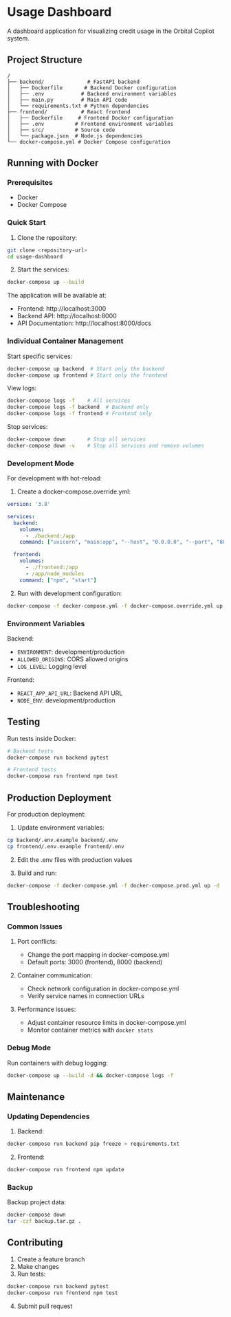 # Usage Dashboard

A dashboard application for visualizing credit usage in the Orbital Copilot system.

## Project Structure

```
/
├── backend/              # FastAPI backend
│   ├── Dockerfile       # Backend Docker configuration
│   ├── .env            # Backend environment variables
│   ├── main.py         # Main API code
│   └── requirements.txt # Python dependencies
├── frontend/           # React frontend
│   ├── Dockerfile     # Frontend Docker configuration
│   ├── .env          # Frontend environment variables
│   ├── src/          # Source code
│   └── package.json  # Node.js dependencies
└── docker-compose.yml # Docker Compose configuration
```

## Running with Docker

### Prerequisites

- Docker
- Docker Compose

### Quick Start

1. Clone the repository:
```bash
git clone <repository-url>
cd usage-dashboard
```

2. Start the services:
```bash
docker-compose up --build
```

The application will be available at:
- Frontend: http://localhost:3000
- Backend API: http://localhost:8000
- API Documentation: http://localhost:8000/docs

### Individual Container Management

Start specific services:
```bash
docker-compose up backend  # Start only the backend
docker-compose up frontend # Start only the frontend
```

View logs:
```bash
docker-compose logs -f    # All services
docker-compose logs -f backend  # Backend only
docker-compose logs -f frontend # Frontend only
```

Stop services:
```bash
docker-compose down       # Stop all services
docker-compose down -v    # Stop all services and remove volumes
```

### Development Mode

For development with hot-reload:

1. Create a docker-compose.override.yml:
```yaml
version: '3.8'

services:
  backend:
    volumes:
      - ./backend:/app
    command: ["uvicorn", "main:app", "--host", "0.0.0.0", "--port", "8000", "--reload"]

  frontend:
    volumes:
      - ./frontend:/app
      - /app/node_modules
    command: ["npm", "start"]
```

2. Run with development configuration:
```bash
docker-compose -f docker-compose.yml -f docker-compose.override.yml up
```

### Environment Variables

Backend:
- `ENVIRONMENT`: development/production
- `ALLOWED_ORIGINS`: CORS allowed origins
- `LOG_LEVEL`: Logging level

Frontend:
- `REACT_APP_API_URL`: Backend API URL
- `NODE_ENV`: development/production

## Testing

Run tests inside Docker:

```bash
# Backend tests
docker-compose run backend pytest

# Frontend tests
docker-compose run frontend npm test
```

## Production Deployment

For production deployment:

1. Update environment variables:
```bash
cp backend/.env.example backend/.env
cp frontend/.env.example frontend/.env
```

2. Edit the .env files with production values

3. Build and run:
```bash
docker-compose -f docker-compose.yml -f docker-compose.prod.yml up -d
```

## Troubleshooting

### Common Issues

1. Port conflicts:
   - Change the port mapping in docker-compose.yml
   - Default ports: 3000 (frontend), 8000 (backend)

2. Container communication:
   - Check network configuration in docker-compose.yml
   - Verify service names in connection URLs

3. Performance issues:
   - Adjust container resource limits in docker-compose.yml
   - Monitor container metrics with `docker stats`

### Debug Mode

Run containers with debug logging:
```bash
docker-compose up --build -d && docker-compose logs -f
```

## Maintenance

### Updating Dependencies

1. Backend:
```bash
docker-compose run backend pip freeze > requirements.txt
```

2. Frontend:
```bash
docker-compose run frontend npm update
```

### Backup

Backup project data:
```bash
docker-compose down
tar -czf backup.tar.gz .
```

## Contributing

1. Create a feature branch
2. Make changes
3. Run tests:
```bash
docker-compose run backend pytest
docker-compose run frontend npm test
```
4. Submit pull request